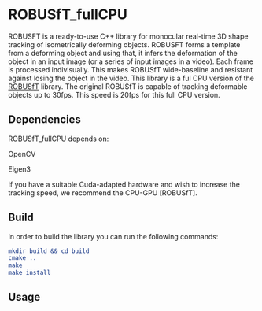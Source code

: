 # ROBUSfT_fullCPU

ROBUSFT is a ready-to-use C++ library for monocular real-time 3D shape tracking of isometrically deforming objects. ROBUSFT forms a template from a deforming object and using that, it infers the deformation of the object in an input image (or a series of input images in a video). Each frame is processed indivisually. This makes ROBUSfT wide-baseline and resistant against losing the object in the video.
This library is a ful CPU version of the [ROBUSfT](asdf.com) library. The original ROBUSfT is capable of tracking deformable objects up to 30fps. This speed is 20fps for this full CPU version.

## Dependencies

ROBUSfT_fullCPU depends on:

OpenCV

Eigen3

If you have a suitable Cuda-adapted hardware and wish to increase the tracking speed, we recommend the CPU-GPU [ROBUSfT].

## Build

In order to build the library you can run the following commands:

```cmake
mkdir build && cd build
cmake ..
make
make install
```


## Usage



